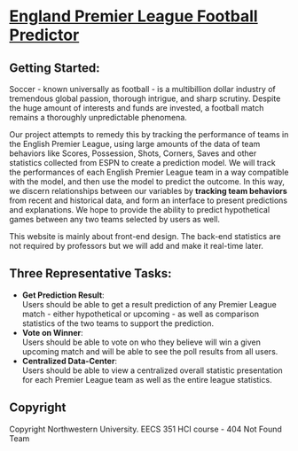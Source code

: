 # [England Premier League Football Predictor](https://nathanshi.github.io/startbootstrap-business-casual-gh-pages/index.html)

## Getting Started:

Soccer - known universally as football - is a multibillion dollar industry of tremendous global passion, thorough intrigue, and sharp scrutiny. Despite the huge amount of interests and funds are invested, a football match remains a thoroughly unpredictable phenomena. 

Our project attempts to remedy this by tracking the performance of teams in the English Premier League, using large amounts of the data of team behaviors like Scores, Possession, Shots, Corners, Saves and other statistics collected from ESPN to create a prediction model. We will track the performances of each English Premier League team in a way compatible with the model, and then use the model to predict the outcome. In this way, we discern relationships between our variables by **tracking team behaviors** from recent and historical data, and form an interface to present predictions and explanations. We hope to provide the ability to predict hypothetical games between any two teams selected by users as well.

This website is mainly about front-end design. The back-end statistics are not required by professors but we will add and make it real-time later.


## Three Representative Tasks:

- **Get Prediction Result**:  
Users should be able to get a result prediction of any Premier League match - either hypothetical or upcoming - as well as comparison statistics of the two teams to support the prediction.
- **Vote on Winner**:  
Users should be able to vote on who they believe will win a given upcoming match and will be able to see the poll results from all users.
- **Centralized Data-Center**:  
Users should be able to view a centralized overall statistic presentation for each Premier League team as well as the entire league statistics.


## Copyright

Copyright Northwestern University. EECS 351 HCI course - 404 Not Found Team
